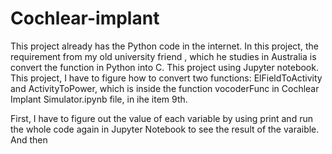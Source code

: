 # Cochlear-implant
This project already has the Python code in the internet. In this project, the requirement from my old university friend , which he studies in Australia is convert the function in Python into C. This project using Jupyter notebook. This project, I have to figure how to convert two functions: ElFieldToActivity and ActivityToPower, which is inside the function vocoderFunc in Cochlear Implant Simulator.ipynb file, in ihe item 9th.

First, I have to figure out the value of each variable by using print and run the whole code again in Jupyter Notebook to see the result of the varaible. And then
